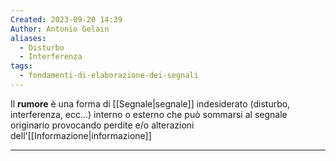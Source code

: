 ```yaml
---
Created: 2023-09-20 14:39
Author: Antonio Gelain
aliases:
  - Disturbo
  - Interferenza
tags:
  - fondamenti-di-elaborazione-dei-segnali
---
```


Il **rumore** è una forma di [[Segnale|segnale]] indesiderato (disturbo, interferenza, ecc...) interno o esterno che può sommarsi al segnale originario provocando perdite e/o alterazioni dell'[[Informazione|informazione]]

---


